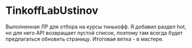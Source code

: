 # TinkoffLabUstinov
Выполненная ЛР для отбора на курсы тинькофф.
Я добавил раздел hot, но для него API возвращает пустой список, поэтому там всегда будет предлагаться обновить страницу. Итоговая ветка - в мастере.
